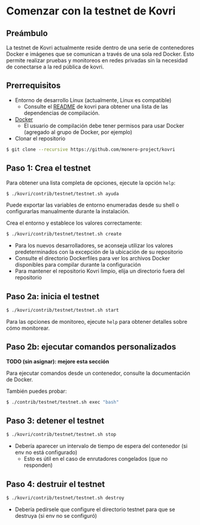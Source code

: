# Comenzar con la testnet de Kovri

## Preámbulo

La testnet de Kovri actualmente reside dentro de una serie de contenedores Docker e imágenes que se comunican a través de una sola red Docker.
Esto permite realizar pruebas y monitoreos en redes privadas sin la necesidad de conectarse a la red pública de kovri.

## Prerrequisitos

- Entorno de desarrollo Linux (actualmente, Linux es compatible)
   - Consulte el [README](https://github.com/monero-project/kovri#building) de kovri para obtener una lista de las dependencias de compilación.
- [Docker](https://www.docker.com/)
   - El usuario de compilación debe tener permisos para usar Docker (agregado al grupo de Docker, por ejemplo)
- Clonar el repositorio
```bash
$ git clone --recursive https://github.com/monero-project/kovri
```

## Paso 1: Crea el testnet

Para obtener una lista completa de opciones, ejecute la opción `help`:
```bash
$ ./kovri/contrib/testnet/testnet.sh ayuda
```
Puede exportar las variables de entorno enumeradas desde su shell o configurarlas manualmente durante la instalación.

Crea el entorno y establece los valores correctamente:
```bash
$ ./kovri/contrib/testnet/testnet.sh create
```
- Para los nuevos desarrolladores, se aconseja utilizar los valores predeterminados con la excepción de la ubicación de su repositorio
- Consulte el directorio Dockerfiles para ver los archivos Docker disponibles para compilar durante la configuración
- Para mantener el repositorio Kovri limpio, elija un directorio fuera del repositorio

## Paso 2a: inicia el testnet

```bash
$ ./kovri/contrib/testnet/testnet.sh start
```
Para las opciones de monitoreo, ejecute `help` para obtener detalles sobre cómo monitorear.

## Paso 2b: ejecutar comandos personalizados

**TODO (sin asignar): mejore esta sección**

Para ejecutar comandos desde un contenedor, consulte la documentación de Docker.

También puedes probar:
```bash
$ ./contrib/testnet/testnet.sh exec "bash"
```

## Paso 3: detener el testnet

```bash
$ ./kovri/contrib/testnet/testnet.sh stop
```
- Debería aparecer un intervalo de tiempo de espera del contenedor (si env no está configurado)
   - Esto es útil en el caso de enrutadores congelados (que no responden)

## Paso 4: destruir el testnet

```bash
$ ./kovri/contrib/testnet/testnet.sh destroy
```
- Debería pedírsele que configure el directorio testnet para que se destruya (si env no se configuró)